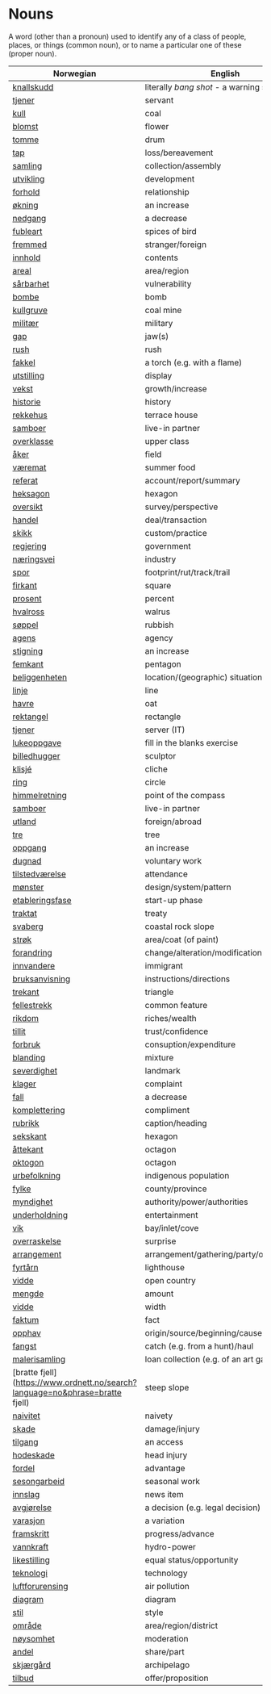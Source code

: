 # Nouns

A word (other than a pronoun) used to identify any of a class of people, places, or things (common noun), or to name a particular one of these (proper noun).

| Norwegian | English | Gender |
| --- | --- | --- |
| [knallskudd](https://www.ordnett.no/search?language=no&phrase=knallskudd) | literally _bang shot_ - a warning shot gun | i |
| [tjener](https://www.ordnett.no/search?language=no&phrase=tjener) | servant | m |
| [kull](https://www.ordnett.no/search?language=no&phrase=kull) | coal | i |
| [blomst](https://www.ordnett.no/search?language=no&phrase=blomst) | flower | m |
| [tomme](https://www.ordnett.no/search?language=no&phrase=tomme) | drum | m |
| [tap](https://www.ordnett.no/search?language=no&phrase=tap) | loss/bereavement | i |
| [samling](https://www.ordnett.no/search?language=no&phrase=samling) | collection/assembly | m |
| [utvikling](https://www.ordnett.no/search?language=no&phrase=utvikling) | development | m |
| [forhold](https://www.ordnett.no/search?language=no&phrase=forhold) | relationship | i |
| [økning](https://www.ordnett.no/search?language=no&phrase=økning) | an increase | m |
| [nedgang](https://www.ordnett.no/search?language=no&phrase=nedgang) | a decrease | m |
| [fubleart](https://www.ordnett.no/search?language=no&phrase=fubleart) | spices of bird | m/f |
| [fremmed](https://www.ordnett.no/search?language=no&phrase=fremmed) | stranger/foreign | m |
| [innhold](https://www.ordnett.no/search?language=no&phrase=innhold) | contents | i |
| [areal](https://www.ordnett.no/search?language=no&phrase=areal) | area/region | i |
| [sårbarhet](https://www.ordnett.no/search?language=no&phrase=sårbarhet) | vulnerability | m |
| [bombe](https://www.ordnett.no/search?language=no&phrase=bombe) | bomb | m |
| [kullgruve](https://www.ordnett.no/search?language=no&phrase=kullgruve) | coal mine | m |
| [militær](https://www.ordnett.no/search?language=no&phrase=militær) | military | m |
| [gap](https://www.ordnett.no/search?language=no&phrase=gap) | jaw(s) | m |
| [rush](https://www.ordnett.no/search?language=no&phrase=rush) | rush | i |
| [fakkel](https://www.ordnett.no/search?language=no&phrase=fakkel) | a torch (e.g. with a flame) | m |
| [utstilling](https://www.ordnett.no/search?language=no&phrase=utstilling) | display | m |
| [vekst](https://www.ordnett.no/search?language=no&phrase=vekst) | growth/increase | m |
| [historie](https://www.ordnett.no/search?language=no&phrase=historie) | history | m/f |
| [rekkehus](https://www.ordnett.no/search?language=no&phrase=rekkehus) | terrace house | i |
| [samboer](https://www.ordnett.no/search?language=no&phrase=samboer) | live-in partner | m |
| [overklasse](https://www.ordnett.no/search?language=no&phrase=overklasse) | upper class | m |
| [åker](https://www.ordnett.no/search?language=no&phrase=åker) | field | m |
| [væremat](https://www.ordnett.no/search?language=no&phrase=væremat) | summer food | m |
| [referat](https://www.ordnett.no/search?language=no&phrase=referat) | account/report/summary | i |
| [heksagon](https://www.ordnett.no/search?language=no&phrase=heksagon) | hexagon | m |
| [oversikt](https://www.ordnett.no/search?language=no&phrase=oversikt) | survey/perspective | m |
| [handel](https://www.ordnett.no/search?language=no&phrase=handel) | deal/transaction | m |
| [skikk](https://www.ordnett.no/search?language=no&phrase=skikk) | custom/practice | m |
| [regjering](https://www.ordnett.no/search?language=no&phrase=regjering) | government | m |
| [næringsvei](https://www.ordnett.no/search?language=no&phrase=næringsvei) | industry | m |
| [spor](https://www.ordnett.no/search?language=no&phrase=spor) | footprint/rut/track/trail | i |
| [firkant](https://www.ordnett.no/search?language=no&phrase=firkant) | square | m |
| [prosent](https://www.ordnett.no/search?language=no&phrase=prosent) | percent | m |
| [hvalross](https://www.ordnett.no/search?language=no&phrase=hvalross) | walrus | m |
| [søppel](https://www.ordnett.no/search?language=no&phrase=søppel) | rubbish | i |
| [agens](https://www.ordnett.no/search?language=no&phrase=agens) | agency | m |
| [stigning](https://www.ordnett.no/search?language=no&phrase=stigning) | an increase | m |
| [femkant](https://www.ordnett.no/search?language=no&phrase=femkant) | pentagon | m |
| [beliggenheten](https://www.ordnett.no/search?language=no&phrase=beliggenheten) | location/(geographic) situation | m/f |
| [linje](https://www.ordnett.no/search?language=no&phrase=linje) | line | m |
| [havre](https://www.ordnett.no/search?language=no&phrase=havre) | oat | m |
| [rektangel](https://www.ordnett.no/search?language=no&phrase=rektangel) | rectangle | i |
| [tjener](https://www.ordnett.no/search?language=no&phrase=tjener) | server (IT) | m |
| [lukeoppgave](https://www.ordnett.no/search?language=no&phrase=lukeoppgave) | fill in the blanks exercise | m |
| [billedhugger](https://www.ordnett.no/search?language=no&phrase=billedhugger) | sculptor | m |
| [klisjé](https://www.ordnett.no/search?language=no&phrase=klisjé) | cliche | m |
| [ring](https://www.ordnett.no/search?language=no&phrase=ring) | circle | m |
| [himmelretning](https://www.ordnett.no/search?language=no&phrase=himmelretning) | point of the compass | m |
| [samboer](https://www.ordnett.no/search?language=no&phrase=samboer) | live-in partner | m |
| [utland](https://www.ordnett.no/search?language=no&phrase=utland) | foreign/abroad | m |
| [tre](https://www.ordnett.no/search?language=no&phrase=tre) | tree | i |
| [oppgang](https://www.ordnett.no/search?language=no&phrase=oppgang) | an increase | m |
| [dugnad](https://www.ordnett.no/search?language=no&phrase=dugnad) | voluntary work | m |
| [tilstedværelse](https://www.ordnett.no/search?language=no&phrase=tilstedværelse) | attendance | i |
| [mønster](https://www.ordnett.no/search?language=no&phrase=mønster) | design/system/pattern | i |
| [etableringsfase](https://www.ordnett.no/search?language=no&phrase=etableringsfase) | start-up phase | m |
| [traktat](https://www.ordnett.no/search?language=no&phrase=traktat) | treaty | m |
| [svaberg](https://www.ordnett.no/search?language=no&phrase=svaberg) | coastal rock slope | i |
| [strøk](https://www.ordnett.no/search?language=no&phrase=strøk) | area/coat (of paint) | i |
| [forandring](https://www.ordnett.no/search?language=no&phrase=forandring) | change/alteration/modification | m |
| [innvandere](https://www.ordnett.no/search?language=no&phrase=innvandere) | immigrant | m |
| [bruksanvisning](https://www.ordnett.no/search?language=no&phrase=bruksanvisning) | instructions/directions | m |
| [trekant](https://www.ordnett.no/search?language=no&phrase=trekant) | triangle | m |
| [fellestrekk](https://www.ordnett.no/search?language=no&phrase=fellestrekk) | common feature | i |
| [rikdom](https://www.ordnett.no/search?language=no&phrase=rikdom) | riches/wealth | m |
| [tillit](https://www.ordnett.no/search?language=no&phrase=tillit) | trust/confidence | m |
| [forbruk](https://www.ordnett.no/search?language=no&phrase=forbruk) | consuption/expenditure | i |
| [blanding](https://www.ordnett.no/search?language=no&phrase=blanding) | mixture | m |
| [severdighet](https://www.ordnett.no/search?language=no&phrase=severdighet) | landmark | m |
| [klager](https://www.ordnett.no/search?language=no&phrase=klager) | complaint | m |
| [fall](https://www.ordnett.no/search?language=no&phrase=fall) | a decrease | i |
| [komplettering](https://www.ordnett.no/search?language=no&phrase=komplettering) | compliment | m |
| [rubrikk](https://www.ordnett.no/search?language=no&phrase=rubrikk) | caption/heading | m |
| [sekskant](https://www.ordnett.no/search?language=no&phrase=sekskant) | hexagon | m |
| [åttekant](https://www.ordnett.no/search?language=no&phrase=åttekant) | octagon | m |
| [oktogon](https://www.ordnett.no/search?language=no&phrase=oktogon) | octagon | m |
| [urbefolkning](https://www.ordnett.no/search?language=no&phrase=urbefolkning) | indigenous population | m |
| [fylke](https://www.ordnett.no/search?language=no&phrase=fylke) | county/province | i |
| [myndighet](https://www.ordnett.no/search?language=no&phrase=myndighet) | authority/power/authorities | m |
| [underholdning](https://www.ordnett.no/search?language=no&phrase=underholdning) | entertainment | m |
| [vik](https://www.ordnett.no/search?language=no&phrase=vik) | bay/inlet/cove | m |
| [overraskelse](https://www.ordnett.no/search?language=no&phrase=overraskelse) | surprise | m |
| [arrangement](https://www.ordnett.no/search?language=no&phrase=arrangement) | arrangement/gathering/party/organisation | i |
| [fyrtårn](https://www.ordnett.no/search?language=no&phrase=fyrtårn) | lighthouse | i |
| [vidde](https://www.ordnett.no/search?language=no&phrase=vidde) | open country | m |
| [mengde](https://www.ordnett.no/search?language=no&phrase=mengde) | amount | m |
| [vidde](https://www.ordnett.no/search?language=no&phrase=vidde) | width | m/f |
| [faktum](https://www.ordnett.no/search?language=no&phrase=faktum) | fact | i |
| [opphav](https://www.ordnett.no/search?language=no&phrase=opphav) | origin/source/beginning/cause | i |
| [fangst](https://www.ordnett.no/search?language=no&phrase=fangst) | catch (e.g. from a hunt)/haul | m |
| [malerisamling](https://www.ordnett.no/search?language=no&phrase=malerisamling) | loan collection (e.g. of an art gallery) | m |
| [bratte fjell](https://www.ordnett.no/search?language=no&phrase=bratte fjell) | steep slope | m |
| [naivitet](https://www.ordnett.no/search?language=no&phrase=naivitet) | naivety | m |
| [skade](https://www.ordnett.no/search?language=no&phrase=skade) | damage/injury | m |
| [tilgang](https://www.ordnett.no/search?language=no&phrase=tilgang) | an access | i |
| [hodeskade](https://www.ordnett.no/search?language=no&phrase=hodeskade) | head injury | m |
| [fordel](https://www.ordnett.no/search?language=no&phrase=fordel) | advantage | m |
| [sesongarbeid](https://www.ordnett.no/search?language=no&phrase=sesongarbeid) | seasonal work | i |
| [innslag](https://www.ordnett.no/search?language=no&phrase=innslag) | news item | i |
| [avgjørelse](https://www.ordnett.no/search?language=no&phrase=avgjørelse) | a decision (e.g. legal decision) | m |
| [varasjon](https://www.ordnett.no/search?language=no&phrase=varasjon) | a variation | m |
| [framskritt](https://www.ordnett.no/search?language=no&phrase=framskritt) | progress/advance | i |
| [vannkraft](https://www.ordnett.no/search?language=no&phrase=vannkraft) | hydro-power | m |
| [likestilling](https://www.ordnett.no/search?language=no&phrase=likestilling) | equal status/opportunity | m |
| [teknologi](https://www.ordnett.no/search?language=no&phrase=teknologi) | technology | m |
| [luftforurensing](https://www.ordnett.no/search?language=no&phrase=luftforurensing) | air pollution | m |
| [diagram](https://www.ordnett.no/search?language=no&phrase=diagram) | diagram | i |
| [stil](https://www.ordnett.no/search?language=no&phrase=stil) | style | m |
| [område](https://www.ordnett.no/search?language=no&phrase=område) | area/region/district | i |
| [nøysomhet](https://www.ordnett.no/search?language=no&phrase=nøysomhet) | moderation | m |
| [andel](https://www.ordnett.no/search?language=no&phrase=andel) | share/part | m |
| [skjærgård](https://www.ordnett.no/search?language=no&phrase=skjærgård) | archipelago | m |
| [tilbud](https://www.ordnett.no/search?language=no&phrase=tilbud) | offer/proposition | i |

